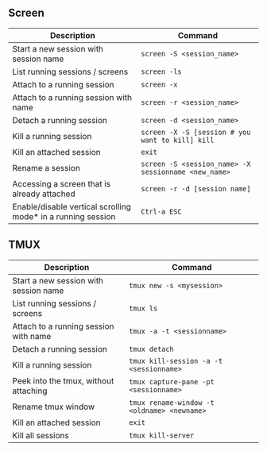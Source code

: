 
## Screen

| Description 				| Command 				|
|---------------------------------------|---------------------------------------|
| Start a new session with session name | `screen -S <session_name>`		|
| List running sessions / screens	      | `screen -ls`				|
| Attach to a running session		        | `screen -x`				|
| Attach to a running session with name	| `screen -r <session_name>`		|
| Detach a running session		          | `screen -d <session_name>`		|
| Kill a running session                | `screen -X -S [session # you want to kill] kill` |
| Kill an attached session                | `exit` |
| Rename a session                | `screen -S <session_name> -X sessionname <new_name>` |
| Accessing a screen that is already attached | `screen -r -d [session name]` |
| Enable/disable vertical scrolling mode* in a running session		| `Ctrl-a ESC`		|

## TMUX


| Description 				| Command 				|
|---------------------------------------|---------------------------------------|
| Start a new session with session name | `tmux new -s <mysession>`		|
| List running sessions / screens	      | `tmux ls`				|
| Attach to a running session with name	| `tmux -a -t <sessionname>`		|
| Detach a running session		          | `tmux detach`		|
| Kill a running session                | `tmux kill-session -a -t  <sessionname>` |
| Peek into the tmux, without attaching | `tmux capture-pane -pt <sessionname>` |
| Rename tmux window |  `tmux rename-window -t <oldname> <newname>`|
| Kill an attached session                | `exit` |
| Kill all sessions             | `tmux kill-server` |
